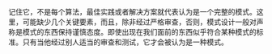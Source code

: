 记住它，不是每个算法，最佳实践或者解决方案就代表认为是一个完整的模式。这里，可能缺少几个关键要素，而且，除非经过严格审查，否则，模式设计一般对声称是模式的东西保持谨慎态度。即使出现在我们面前的东西似乎符合某种模式的标准。只有当他经过别人适当的审查和测试，它才会被认为是一种模式。